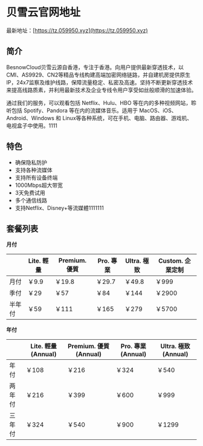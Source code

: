 # 贝雪云官网地址

最新地址：[https://tz.059950.xyz](https://tz.059950.xyz)

## 简介

BesnowCloud贝雪云源自香港，专注于香港。向用户提供最新穿透技术，以CMI、AS9929、CN2等精品专线构建高端加密网络链路，并自建机房提供原生IP，24x7监察及维护线路，保障流量稳定、私密及高速。坚持不断更新穿透技术来提高线路质素，并利用最新技术及企业专线令用户享受如丝般顺滑的加速体验。

通过我们的服务，可以观看包括 Netflix、Hulu、HBO 等在内的多种视频网站，聆听包括 Spotify、Pandora 等在内的流媒体音乐。适用于 MacOS、iOS、Android、Windows 和 Linux等各种系统，可在手机、电脑、路由器、游戏机、电视盒子中使用。1111

## 特色

* 确保隐私防护
* 支持各种流媒体
* 支持所有设备终端
* 1000Mbps超大带宽
* 3天免费试用
* 多个通信线路
* 支持Netflix、Disney+等流媒體1111111

## 套餐列表

**月付**

||Lite. 輕量|Premium. 優質|Pro. 專業|Ultra. 極致|Custom. 企業定制|
|----|----|----|----|----|----|
|月付|￥9.9|￥19.8|￥29.7|￥49.8|￥999|
|季付|￥29|￥57|￥84|￥144|￥2900|
|半年付|￥59|￥111|￥165|￥279|￥5700|

**年付**

||Lite. 輕量(Annual)|Premium. 優質(Annual)|Pro. 專業(Annual)|Ultra. 極致(Annual)|
|----|----|----|----|----|
|年付|￥108|￥216|￥324|￥540|
|两年付|￥216|￥399|￥600|￥999|
|三年付|￥324|￥540|￥900|￥1299|

